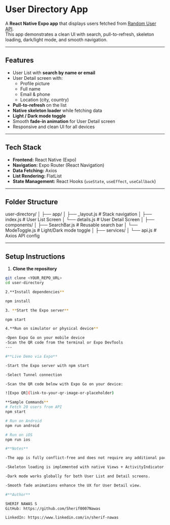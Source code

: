 # User Directory App

A **React Native Expo app** that displays users fetched from [Random User API](https://randomuser.me/api).  
This app demonstrates a clean UI with search, pull-to-refresh, skeleton loading, dark/light mode, and smooth navigation.

---

## **Features**

- User List with **search by name or email**
- User Detail screen with:
  - Profile picture
  - Full name
  - Email & phone
  - Location (city, country)
- **Pull-to-refresh** on the list
- **Native skeleton loader** while fetching data
- **Light / Dark mode toggle**
- Smooth **fade-in animation** for User Detail screen
- Responsive and clean UI for all devices

---

## **Tech Stack**

- **Frontend:** React Native (Expo)
- **Navigation:** Expo Router (React Navigation)
- **Data Fetching:** Axios
- **List Rendering:** FlatList
- **State Management:** React Hooks (`useState`, `useEffect`, `useCallback`)

---

## **Folder Structure**
user-directory/
│
├── app/
│ ├── _layout.js # Stack navigation
│ ├── index.js # User List Screen
│ └── details.js # User Detail Screen
│
├── components/
│ ├── SearchBar.js # Reusable search bar
│ └── ModeToggle.js # Light/Dark mode toggle
│
├── services/
│ └── api.js # Axios API config


---

## **Setup Instructions**

1. **Clone the repository**
```bash
git clone <YOUR_REPO_URL>
cd user-directory

2.**Install dependencies**

npm install

3. **Start the Expo server**

npm start

4.**Run on simulator or physical device**

-Open Expo Go on your mobile device
-Scan the QR code from the terminal or Expo DevTools
---

#**Live Demo via Expo**

-Start the Expo server with npm start

-Select Tunnel connection

-Scan the QR code below with Expo Go on your device:

![Expo QR](link-to-your-qr-image-or-placeholder)

**Sample Commands**
# Fetch 20 users from API
npm start

# Run on Android
npm run android

# Run on iOS
npm run ios

#**Notes**

-The app is fully conflict-free and does not require any additional packages beyond Expo defaults.

-Skeleton loading is implemented with native Views + ActivityIndicator.

-Dark mode works globally for both User List and Detail screens.

-Smooth fade animations enhance the UX for User Detail view.

#**Author**

SHERIF NAWAS S
GitHub: https://github.com/Sherif0007Nawas

LinkedIn: https://www.linkedin.com/in/sherif-nawas
